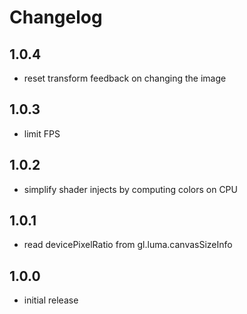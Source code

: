 # Changelog

## 1.0.4

- reset transform feedback on changing the image

## 1.0.3

- limit FPS

## 1.0.2

- simplify shader injects by computing colors on CPU

## 1.0.1

- read devicePixelRatio from gl.luma.canvasSizeInfo

## 1.0.0

- initial release
